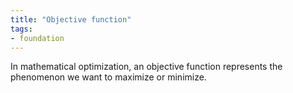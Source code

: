 ```yaml
---
title: "Objective function"
tags:
- foundation
---
```


In mathematical optimization, an objective function represents the phenomenon we want to maximize or minimize. 